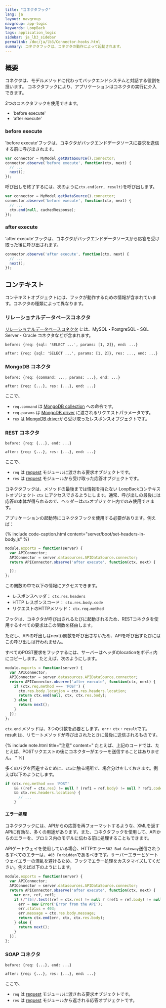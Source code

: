 ```yaml
---
title: "コネクタフック"
lang: ja
layout: navgroup
navgroup: app-logic
keywords: LoopBack
tags: application_logic
sidebar: ja_lb3_sidebar
permalink: /doc/ja/lb3/Connector-hooks.html
summary: コネクタフックは、コネクタの動作によって起動されます。
---
```

## 概要

コネクタは、モデルメソッドに代わってバックエンドシステムと対話する役割を担います。
コネクタフックにより、アプリケーションはコネクタの実行に介入できます。

2つのコネクタフックを使用できます。

- 'before execute'
- 'after execute'

### before execute

'before execute'フックは、コネクタがバックエンドデータソースに要求を送信する前に呼び出されます。

```javascript
var connector = MyModel.getDataSource().connector;
connector.observe('before execute', function(ctx, next) {
  // ...
  next();
});
```

呼び出しを終了するには、次のように`ctx.end(err, result)`を呼び出します。

```javascript
var connector = MyModel.getDataSource().connector;
connector.observe('before execute', function(ctx, next) {
  // ...
  ctx.end(null, cachedResponse);
});
```

### after execute

'after execute'フックは、コネクタがバックエンドデータソースから応答を受け取った後に呼び出されます。

```javascript
connector.observe('after execute', function(ctx, next) {
  // ...
  next();
});
```

## コンテキスト

コンテキストオブジェクトには、フックが動作するための情報が含まれています。コネクタの種類によって異なります。

### リレーショナルデータベースコネクタ

[リレーショナルデータベースコネクタ](Database-connectors.html) には、MySQL・PostgreSQL・SQL Server・Oracle コネクタなどが含まれます。

```
before: {req: {sql: 'SELECT ...', params: [1, 2]}, end: ...}
```

```
after: {req: {sql: 'SELECT ...', params: [1, 2]}, res: ..., end: ...}
```

### MongoDB コネクタ

```
before: {req: {command: ..., params: ...}, end: ...}
```

```
after: {req: {...}, res: {...}, end: ...}
```

ここで、

- `req.command` は [MongoDB collection](http://mongodb.github.io/node-mongodb-native/2.0/api/Collection.html) への命令です。
- `req.params` は [MongoDB driver](https://github.com/mongodb/node-mongodb-native) に渡されるリクエストパラメータです。
- `res` は [MongoDB driver](https://github.com/mongodb/node-mongodb-native)から受け取ったレスポンスオブジェクトです。

### REST コネクタ

```
before: {req: {...}, end: ...}
```

```
after: {req: {...}, res: {...}, end: ...}
```

ここで、

- `req` は [request](https://github.com/request/request) モジュールに渡される要求オブジェクトです。
- `res` は [request](https://github.com/request/request) モジュールから受け取った応答オブジェクトです。

コネクタフックは、メソッドの最後までは情報を持たない LoopBackコンテキストオブジェクト `ctx` にアクセスできるようにします。通常、呼び出しの最後には応答の本体が得られるので、ヘッダーは`ctx`オブジェクト内でのみ使用できます。

アプリケーションの起動時にコネクタフックを使用する必要があります。例えば：

{% include code-caption.html content="server/boot/set-headers-in-body.js" %}
```js
module.exports = function(server) {
  var APIConnector;
  APIConnector = server.datasources.APIDataSource.connector;
  return APIConnector.observe('after execute', function(ctx, next) {

  });
};
```

この関数の中で以下の情報にアクセスできます。

- レスポンスヘッダ： `ctx.res.headers`
- HTTP レスポンスコード： `ctx.res.body.code`
- リクエストのHTTPメソッド： `ctx.req.method`

フックは、コネクタが呼び出されるたびに起動されるため、RESTコネクタを使用するすべての要求はこの関数を経由します。

ただし、APIの呼出しはnext()関数を呼び出さないため、APIを呼び出すたびにはこの呼び出しは行われません。

すべてのPOST要求をフックするには、サーバーはヘッダのlocationをボディ内にコピーします。たとえば、次のようにします。

```js
module.exports = function(server) {
  var APIConnector;
  APIConnector = server.datasources.APIDataSource.connector;
  return APIConnector.observe('after execute', function(ctx, next) {
    if (ctx.req.method === 'POST') {
      ctx.res.body.location = ctx.res.headers.location;
      return ctx.end(null, ctx, ctx.res.body);
    } else {
      return next();
    }
  });
};
```

`ctx.end` メソッドは、3つの引数を必要とします。`err`・`ctx`・`result`です。result は、リモートメソッドが呼び出されたときに最後に送信されるものです。

{% include note.html title="注意" content="
たとえば、上記のコードでは、たとえば、POSTリクエストの後にコネクターがエラーを送信することはありません。
" %}

多くのバグを回避するために、`ctx`に触る場所で、場合分けをしておきます。例えば以下のようにします。

```js
if (ctx.req.method === 'POST'
    && ((ref = ctx.res) != null ? (ref1 = ref.body) != null ? ref1.code : void 0 : void 0) === 200
    && ctx.res.headers.location) {
      // ...
    }
```

#### エラー処理

コネクタフックには、APIからの応答を再フォーマットするような、XMLを返すAPIに有効な、多くの用途があります。また、コネクタフックを使用して、APIからのエラーを、プロミス内のモデルに伝わる前に処理することもできます。

APIゲートウェイを使用している場合、HTTPエラー`502 Bad Gateway`送信されうるすべてのエラーは、`403 Forbidden`であるべきです。サーバーエラーとゲートウェイエラーの混乱を避けるため、フックでエラー処理をカスタマイズしてください。例えば以下のようにします。

```js
module.exports = function(server) {
  var APIConnector;
  APIConnector = server.datasources.APIDataSource.connector;
  return APIConnector.observe('after execute', function(ctx, next) {
    var err, ref, ref1;
    if (/^[5]/.test((ref = ctx.res) != null ? (ref1 = ref.body) != null ? ref1.code : void 0 : void 0)) {
      err = new Error('Error from the API');
      err.status = 403;
      err.message = ctx.res.body.message;
      return ctx.end(err, ctx, ctx.res.body);
    } else {
      return next();
    }
  });
};
```


### SOAP コネクタ

```
before: {req: {...}, end: ...}
```

```
after: {req: {...}, res: {...}, end: ...}
```

ここで、

- `req` は [request](https://github.com/request/request) モジュールに渡される要求オブジェクトです。
- `res` は [request](https://github.com/request/request) モジュールから返される応答オブジェクトです。
